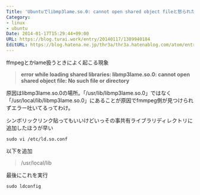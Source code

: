 ```yaml
---
Title: 'Ubuntuでlibmp3lame.so.0: cannot open shared object fileと怒られたの巻'
Category:
- linux
- ubuntu
Date: 2014-01-17T15:29:44+09:00
URL: https://blog.turai.work/entry/20140117/1389940184
EditURL: https://blog.hatena.ne.jp/thr3a/thr3a.hatenablog.com/atom/entry/12921228815716685444
---
```


ffmpegとかlame扱うときによく起こる現象
> <b>error while loading shared libraries: libmp3lame.so.0: cannot open shared object file: No such file or directory</b>

原因はlibmp3lame.so.0の場所。「/usr/lib/libmp3lame.so.0」ではなく「/usr/local/lib/libmp3lame.so.0」にあることが原因でfmmpeg側が見つけられずエラー吐いてるってわけ。

シンボリックリンク貼ってもいいけどいっその事共有ライブラリディレクトリに追加したほうが早い
```
sudo vi /etc/ld.so.conf
```
以下を追加
> /usr/local/lib

最後にこれを実行
```
sudo ldconfig
```
